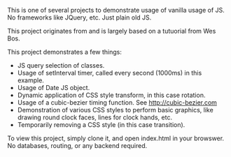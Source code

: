 This is one of several projects to demonstrate usage of vanilla usage of JS. No frameworks like JQuery, etc. Just plain old JS.

This project originates from and is largely based on a tutuorial from Wes Bos. 

This project demonstrates a few things:

* JS query selection of classes.
* Usage of setInterval timer, called every second (1000ms) in this example.
* Usage of Date JS object.
* Dynamic application of CSS style transform, in this case rotation.
* Usage of a cubic-bezier timing function. See http://cubic-bezier.com
* Demonstration of various CSS styles to perform basic graphics, like 
  drawing round clock faces, lines for clock hands, etc.
* Temporarily removing a CSS style (in this case transition).

To view this project, simply clone it, and open index.html in your browswer. No databases, routing, or any backend required.
